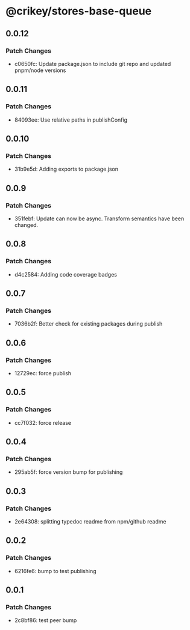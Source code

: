 # @crikey/stores-base-queue

## 0.0.12

### Patch Changes

- c0650fc: Update package.json to include git repo and updated pnpm/node versions

## 0.0.11

### Patch Changes

- 84093ee: Use relative paths in publishConfig

## 0.0.10

### Patch Changes

- 31b9e5d: Adding exports to package.json

## 0.0.9

### Patch Changes

- 351febf: Update can now be async. Transform semantics have been changed.

## 0.0.8

### Patch Changes

- d4c2584: Adding code coverage badges

## 0.0.7

### Patch Changes

- 7036b2f: Better check for existing packages during publish

## 0.0.6

### Patch Changes

- 12729ec: force publish

## 0.0.5

### Patch Changes

- cc7f032: force release

## 0.0.4

### Patch Changes

- 295ab5f: force version bump for publishing

## 0.0.3

### Patch Changes

- 2e64308: splitting typedoc readme from npm/github readme

## 0.0.2

### Patch Changes

- 6216fe6: bump to test publishing

## 0.0.1

### Patch Changes

- 2c8bf86: test peer bump
